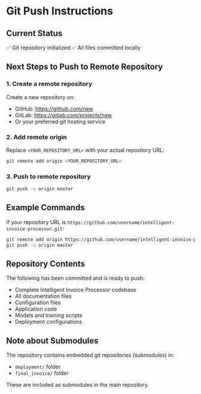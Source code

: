 # Git Push Instructions

## Current Status
✅ Git repository initialized
✅ All files committed locally

## Next Steps to Push to Remote Repository

### 1. Create a remote repository
Create a new repository on:
- GitHub: https://github.com/new
- GitLab: https://gitlab.com/projects/new
- Or your preferred git hosting service

### 2. Add remote origin
Replace `<YOUR_REPOSITORY_URL>` with your actual repository URL:

```bash
git remote add origin <YOUR_REPOSITORY_URL>
```

### 3. Push to remote repository
```bash
git push -u origin master
```

## Example Commands
If your repository URL is `https://github.com/username/intelligent-invoice-processor.git`:

```bash
git remote add origin https://github.com/username/intelligent-invoice-processor.git
git push -u origin master
```

## Repository Contents
The following has been committed and is ready to push:
- Complete Intelligent Invoice Processor codebase
- All documentation files
- Configuration files
- Application code
- Models and training scripts
- Deployment configurations

## Note about Submodules
The repository contains embedded git repositories (submodules) in:
- `deployment/` folder
- `final_invoice/` folder

These are included as submodules in the main repository.